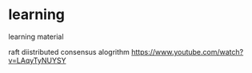 # learning
learning material


raft diistributed consensus alogrithm
https://www.youtube.com/watch?v=LAqyTyNUYSY
